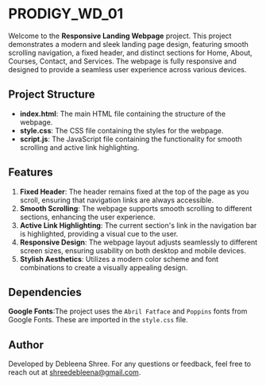 # PRODIGY_WD_01

Welcome to the **Responsive Landing Webpage** project. This project demonstrates a modern and sleek landing page design, featuring smooth scrolling navigation, a fixed header, and distinct sections for Home, About, Courses, Contact, and Services. The webpage is fully responsive and designed to provide a seamless user experience across various devices.

## Project Structure

- **index.html**: The main HTML file containing the structure of the webpage.
- **style.css**: The CSS file containing the styles for the webpage.
- **script.js**: The JavaScript file containing the functionality for smooth scrolling and active link highlighting.

## Features

1. **Fixed Header**: The header remains fixed at the top of the page as you scroll, ensuring that navigation links are always accessible.
2. **Smooth Scrolling**: The webpage supports smooth scrolling to different sections, enhancing the user experience.
3. **Active Link Highlighting**: The current section's link in the navigation bar is highlighted, providing a visual cue to the user.
4. **Responsive Design**: The webpage layout adjusts seamlessly to different screen sizes, ensuring usability on both desktop and mobile devices.
5. **Stylish Aesthetics**: Utilizes a modern color scheme and font combinations to create a visually appealing design.

## Dependencies

**Google Fonts**:The project uses the `Abril Fatface` and `Poppins` fonts from Google Fonts. These are imported in the `style.css` file.

## Author

Developed by Debleena Shree. For any questions or feedback, feel free to reach out at shreedebleena@gmail.com.
